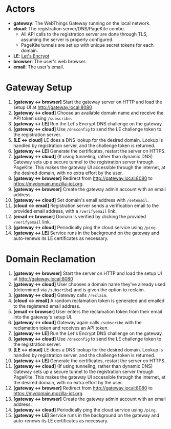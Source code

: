 # Actors

* **gateway**: The WebThings Gateway running on the local network.
* **cloud**: The registration server/DNS/PageKite combo.
    * All API calls to the registration server are done through TLS, assuming
      the server is properly configured.
    * PageKite tunnels are set up with unique secret tokens for each domain.
* **LE**: [Let's Encrypt](https://letsencrypt.org/)
* **browser**: The user's web browser.
* **email**: The user's email.

# Gateway Setup

1.  **[gateway <-> browser]** Start the gateway server on HTTP and load the
    setup UI at http://gateway.local:8080
2.  **[gateway <-> cloud]** Choose an available domain name and receive the API
    token using `/subscribe`.
3.  **[gateway <-> LE]** Run the Let's Encrypt DNS challenge on the gateway.
4.  **[gateway <-> cloud]** Use `/dnsconfig` to send the LE challenge token to
    the registration server.
5.  **[LE <-> cloud]** LE does a DNS lookup for the desired domain. Lookup is
    handled by registration server, and the challenge token is returned.
6.  **[gateway <-> LE]** Generate the certificates, restart the server on
    HTTPS.
7.  **[gateway <-> cloud]** (If using tunneling, rather than dynamic DNS)
    Gateway sets up a secure tunnel to the registration server through
    PageKite. This makes the gateway UI accessible through the internet, at the
    desired domain, with no extra effort by the user.
8.  **[gateway <-> browser]** Redirect from http://gateway.local:8080 to
    https://mydomain.mozilla-iot.org.
9.  **[gateway <-> browser]** Create the gateway admin account with an email
    address.
10. **[gateway <-> cloud]** Set domain's email address with `/setemail`.
11. **[cloud <-> email]** Registration server sends a verification email to the
    provided email address, with a `/verifyemail` link.
12. **[email <-> browser]** Domain is verified by clicking the provided
    `/verifyemail` link.
13. **[gateway <-> cloud]** Periodically ping the cloud service using `/ping`.
14. **[gateway <-> LE]** Service runs in the background on the gateway and
    auto-renews its LE certificates as necessary.

# Domain Reclamation

1.  **[gateway <-> browser]** Start the server on HTTP and load the setup UI at
    http://gateway.local:8080
2.  **[gateway <-> cloud]** User chooses a domain name they've already used
    (determined via `/subscribe`) and is given the option to reclaim.
3.  **[gateway <-> cloud]** Gateway calls `/reclaim`.
4.  **[cloud <-> email]** A random reclamation token is generated and emailed
    to the registered email address.
5.  **[email <-> browser]** User enters the reclamation token from their email
    into the gateway's setup UI.
6.  **[gateway <-> cloud]** Gateway again calls `/subscribe` with the
    reclamation token and receives an API token.
7.  **[gateway <-> LE]** Run the Let's Encrypt DNS challenge on the gateway.
8.  **[gateway <-> cloud]** Use `/dnsconfig` to send the LE challenge token to
    the registration server.
9.  **[LE <-> cloud]** LE does a DNS lookup for the desired domain. Lookup is
    handled by registration server, and the challenge token is returned.
10. **[gateway <-> LE]** Generate the certificates, restart the server on
    HTTPS.
11. **[gateway <-> cloud]** (If using tunneling, rather than dynamic DNS)
    Gateway sets up a secure tunnel to the registration server through
    PageKite. This makes the gateway UI accessible through the internet, at the
    desired domain, with no extra effort by the user.
12. **[gateway <-> browser]** Redirect from http://gateway.local:8080 to
    https://mydomain.mozilla-iot.org.
13. **[gateway <-> browser]** Create the gateway admin account with an email
    address.
14. **[gateway <-> cloud]** Periodically ping the cloud service using `/ping`.
15. **[gateway <-> LE]** Service runs in the background on the gateway and
    auto-renews its LE certificates as necessary.
